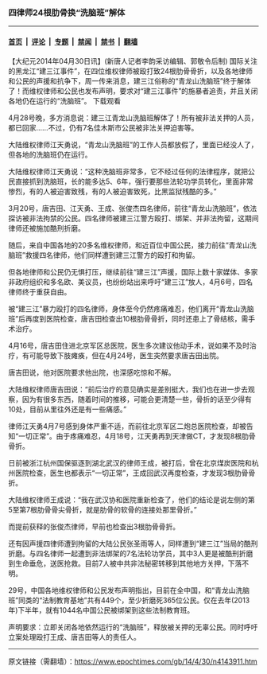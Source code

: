 ### 四律师24根肋骨换“洗脑班”解体

---

#### [首页](../../../..?n4143911) &nbsp;|&nbsp; [评论](../../../../../epoch-comment?n4143911) &nbsp;|&nbsp; [专题](../../../../../epoch-special?n4143911) &nbsp;|&nbsp; [禁闻](../../../../../epoch-news?n4143911) &nbsp;|&nbsp; [禁书](../../../../../books?n4143911) &nbsp;|&nbsp; [翻墙](https://github.com/gfw-breaker/nogfw/blob/master/README.md?n4143911)


<div class="post_content" id="artbody" itemprop="articleBody">
 <!-- article content begin -->
 <p>
  【大纪元2014年04月30日讯】(新唐人记者李韵采访编辑、郭敬令后制) 国际关注的黑龙江“建三江事件”，在四位维权律师被殴打致24根肋骨骨折，以及各地律师和公民的声援和抗争下，周一传来消息，建三江俗称的“青龙山洗脑班”终于解体了！而维权律师和公民也发布声明，要求对“建三江事件”的施暴者追责，并且关闭各地仍在运行的“洗脑班”。
  <ok href="http://media5.ntdtv.com/HourlyNews/201404/20140429/273174.mp4">
   下载观看
  </ok>
 </p>
 <p>
  4月28号晚，多方消息说：建三江青龙山洗脑班解体了！所有被非法关押的人员，都已回家……不过，仍有7名佳木斯市公民被非法关押迫害等。
 </p>
 <p>
  大陆维权律师江天勇说，“青龙山洗脑班”的工作人员都放假了，里面已经没人了，但各地的洗脑班仍在运行。
 </p>
 <p>
  大陆维权律师江天勇说：“这种洗脑班非常多，它不经过任何的法律程序，就把公民直接抓到洗脑班，长的能多达5、6年，强行要那些法轮功学员转化，里面非常惨烈，有的人被迫害致残，有的人被迫害致死，比黑监狱残酷的多。”
 </p>
 <p>
  3月20号，唐吉田、江天勇、王成、张俊杰四名律师，前往“青龙山洗脑班”，依法探访被非法拘禁的公民。四名律师被建三江警方殴打、绑架、并非法拘留，这期间律师还被施加酷刑折磨。
 </p>
 <p>
  随后，来自中国各地的20多名维权律师，和近百位中国公民，接力前往“青龙山洗脑班”救援四名律师，他们同样遭到建三江警方的殴打和拘留。
 </p>
 <p>
  但各地律师和公民仍无惧打压，继续前往“建三江”声援，国际上数十家媒体、多家非政府组织和多名欧、美议员，也纷纷站出来呼吁“建三江”放人，4月6号，四名律师终于重获自由。
 </p>
 <p>
 </p>
 <p>
  被“建三江”暴力殴打的四名律师，身体至今仍然疼痛难忍，他们离开“青龙山洗脑班”后再度到医院检查，唐吉田检查出10根肋骨骨折，同时还患上了骨结核，需手术治疗。
 </p>
 <p>
  4月16号，唐吉田住进北京军区总医院，医生多次建议他动手术，说如果不及时治疗，有可能导致下肢瘫痪，但在4月24号，医生突然要求唐吉田出院。
 </p>
 <p>
  唐吉田说，他对医院要求他出院，也深感吃惊和不解。
 </p>
 <p>
  大陆维权律师唐吉田说：“前后治疗的意见确实是差别挺大，我们也在进一步去观察，因为有很多东西，随着时间的推移，可能会更清楚一些，骨折的话至少得有10处，目前从里往外还是有一些痛感。”
 </p>
 <p>
  律师江天勇4月7号感到身体严重不适，而前往北京军区二炮总医院检查，却被告知“一切正常”。由于疼痛难忍，4月18号，江天勇再到天津做CT，才发现8根肋骨骨折。
 </p>
 <p>
  日前被浙江杭州国保驱逐到湖北武汉的律师王成，被打后，曾在北京煤炭医院和杭州医院检查，医生也都表示“一切正常”，王成回武汉再度检查，才发现3根肋骨骨折。
 </p>
 <p>
  大陆维权律师王成说：“我在武汉协和医院重新检查了，他们的结论是说左侧的第5至第7根肋骨骨尖骨折，就是肋骨的软骨的连接处那里骨折。”
 </p>
 <p>
  而提前获释的张俊杰律师，早前也检查出3根肋骨骨折。
 </p>
 <p>
  还有因声援四律师遭到拘留的大陆公民张圣雨等人，同样遭到“建三江”当局的酷刑折磨。与四名律师一起遭到非法绑架的7名法轮功学员，其中3人更是被酷刑折磨到生命垂危，送医抢救。目前7人被中共非法秘密转移到其他地方关押，下落不明。
 </p>
 <p>
  29号，中国各地维权律师和公民发布声明指出，目前在全中国，和“青龙山洗脑班”同类的“法制教育基地”共有449个，至少折磨死365位公民。仅在去年(2013年)下半年，就有1044名中国公民被绑架到这些法制教育班。
 </p>
 <p>
  声明要求：立即关闭各地依然运行的“洗脑班”，释放被关押的无辜公民。同时呼吁立案处理殴打王成、唐吉田等人的责任人。
 </p>
 <!-- article content end -->
 <div id="below_article_ad">
 </div>
</div>


---

原文链接（需翻墙）：https://www.epochtimes.com/gb/14/4/30/n4143911.htm